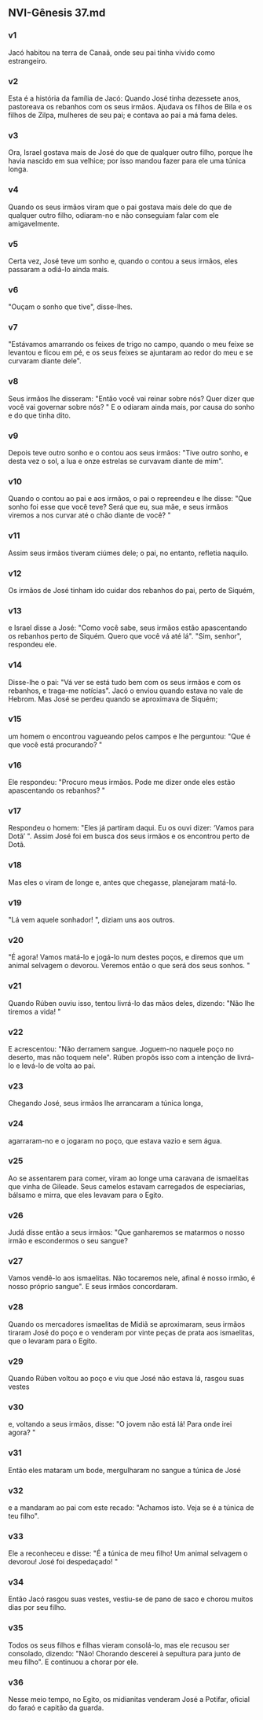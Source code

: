 ## NVI-Gênesis 37.md
### v1
 Jacó habitou na terra de Canaã, onde seu pai tinha vivido como estrangeiro.
### v2
 Esta é a história da família de Jacó: Quando José tinha dezessete anos, pastoreava os rebanhos com os seus irmãos. Ajudava os filhos de Bila e os filhos de Zilpa, mulheres de seu pai; e contava ao pai a má fama deles.
### v3
 Ora, Israel gostava mais de José do que de qualquer outro filho, porque lhe havia nascido em sua velhice; por isso mandou fazer para ele uma túnica longa.
### v4
 Quando os seus irmãos viram que o pai gostava mais dele do que de qualquer outro filho, odiaram-no e não conseguiam falar com ele amigavelmente.
### v5
 Certa vez, José teve um sonho e, quando o contou a seus irmãos, eles passaram a odiá-lo ainda mais.
### v6
 "Ouçam o sonho que tive", disse-lhes.
### v7
 "Estávamos amarrando os feixes de trigo no campo, quando o meu feixe se levantou e ficou em pé, e os seus feixes se ajuntaram ao redor do meu e se curvaram diante dele".
### v8
 Seus irmãos lhe disseram: "Então você vai reinar sobre nós? Quer dizer que você vai governar sobre nós? " E o odiaram ainda mais, por causa do sonho e do que tinha dito.
### v9
 Depois teve outro sonho e o contou aos seus irmãos: "Tive outro sonho, e desta vez o sol, a lua e onze estrelas se curvavam diante de mim".
### v10
 Quando o contou ao pai e aos irmãos, o pai o repreendeu e lhe disse: "Que sonho foi esse que você teve? Será que eu, sua mãe, e seus irmãos viremos a nos curvar até o chão diante de você? "
### v11
 Assim seus irmãos tiveram ciúmes dele; o pai, no entanto, refletia naquilo.
### v12
 Os irmãos de José tinham ido cuidar dos rebanhos do pai, perto de Siquém,
### v13
 e Israel disse a José: "Como você sabe, seus irmãos estão apascentando os rebanhos perto de Siquém. Quero que você vá até lá". "Sim, senhor", respondeu ele.
### v14
 Disse-lhe o pai: "Vá ver se está tudo bem com os seus irmãos e com os rebanhos, e traga-me notícias". Jacó o enviou quando estava no vale de Hebrom. Mas José se perdeu quando se aproximava de Siquém;
### v15
 um homem o encontrou vagueando pelos campos e lhe perguntou: "Que é que você está procurando? "
### v16
 Ele respondeu: "Procuro meus irmãos. Pode me dizer onde eles estão apascentando os rebanhos? "
### v17
 Respondeu o homem: "Eles já partiram daqui. Eu os ouvi dizer: ‘Vamos para Dotã’ ". Assim José foi em busca dos seus irmãos e os encontrou perto de Dotã.
### v18
 Mas eles o viram de longe e, antes que chegasse, planejaram matá-lo.
### v19
 "Lá vem aquele sonhador! ", diziam uns aos outros.
### v20
 "É agora! Vamos matá-lo e jogá-lo num destes poços, e diremos que um animal selvagem o devorou. Veremos então o que será dos seus sonhos. "
### v21
 Quando Rúben ouviu isso, tentou livrá-lo das mãos deles, dizendo: "Não lhe tiremos a vida! "
### v22
 E acrescentou: "Não derramem sangue. Joguem-no naquele poço no deserto, mas não toquem nele". Rúben propôs isso com a intenção de livrá-lo e levá-lo de volta ao pai.
### v23
 Chegando José, seus irmãos lhe arrancaram a túnica longa,
### v24
 agarraram-no e o jogaram no poço, que estava vazio e sem água.
### v25
 Ao se assentarem para comer, viram ao longe uma caravana de ismaelitas que vinha de Gileade. Seus camelos estavam carregados de especiarias, bálsamo e mirra, que eles levavam para o Egito.
### v26
 Judá disse então a seus irmãos: "Que ganharemos se matarmos o nosso irmão e escondermos o seu sangue?
### v27
 Vamos vendê-lo aos ismaelitas. Não tocaremos nele, afinal é nosso irmão, é nosso próprio sangue". E seus irmãos concordaram.
### v28
 Quando os mercadores ismaelitas de Midiã se aproximaram, seus irmãos tiraram José do poço e o venderam por vinte peças de prata aos ismaelitas, que o levaram para o Egito.
### v29
 Quando Rúben voltou ao poço e viu que José não estava lá, rasgou suas vestes
### v30
 e, voltando a seus irmãos, disse: "O jovem não está lá! Para onde irei agora? "
### v31
 Então eles mataram um bode, mergulharam no sangue a túnica de José
### v32
 e a mandaram ao pai com este recado: "Achamos isto. Veja se é a túnica de teu filho".
### v33
 Ele a reconheceu e disse: "É a túnica de meu filho! Um animal selvagem o devorou! José foi despedaçado! "
### v34
 Então Jacó rasgou suas vestes, vestiu-se de pano de saco e chorou muitos dias por seu filho.
### v35
 Todos os seus filhos e filhas vieram consolá-lo, mas ele recusou ser consolado, dizendo: "Não! Chorando descerei à sepultura para junto de meu filho". E continuou a chorar por ele.
### v36
 Nesse meio tempo, no Egito, os midianitas venderam José a Potifar, oficial do faraó e capitão da guarda.
